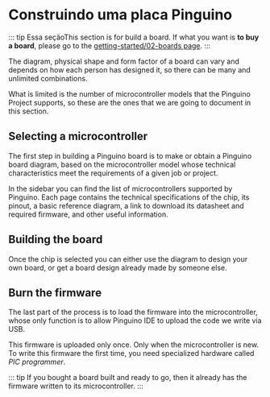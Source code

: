 # Construindo uma placa Pinguino

::: tip
Essa seçãoThis section is for build a board. If what you want is **to buy a board**, please go to the 
[getting-started/02-boards page](/getting-started/02-pinguino-boards).
:::

The diagram, physical shape and form factor of a board can vary and depends on how each person has 
designed it, so there can be many and unlimited combinations.

What is limited is the number of microcontroller models that the Pinguino Project supports, 
so these are the ones that we are going to document in this section.

## Selecting a microcontroller

The first step in building a Pinguino board is to make or obtain a Pinguino board diagram, based on the
microcontroller model whose technical characteristics meet the requirements of a given job or project.

In the sidebar you can find the list of microcontrollers supported by Pinguino. Each page contains 
the technical specifications of the chip, its pinout, a basic reference diagram, a link to download its 
datasheet and required firmware, and other useful information.

## Building the board

Once the chip is selected you can either use the diagram to design your own board, 
or get a board design already made by someone else.

## Burn the firmware

The last part of the process is to load the firmware into the microcontroller, whose only function 
is to allow Pinguino IDE to upload the code we write via USB.

This firmware is uploaded only once. Only when the microcontroller is new. To write this firmware the
first time, you need specialized hardware called *PIC programmer*.

::: tip
If you bought a board built and ready to go, then it already has the firmware written to its 
microcontroller.
:::
